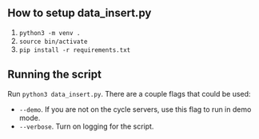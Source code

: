 ## How to setup data_insert.py

1. `python3 -m venv .`
2. `source bin/activate`
3. `pip install -r requirements.txt`

## Running the script

Run `python3 data_insert.py`. There are a couple flags that could be used:
   - `--demo`. If you are not on the cycle servers, use this flag to run in demo mode.
   - `--verbose`. Turn on logging for the script. 

